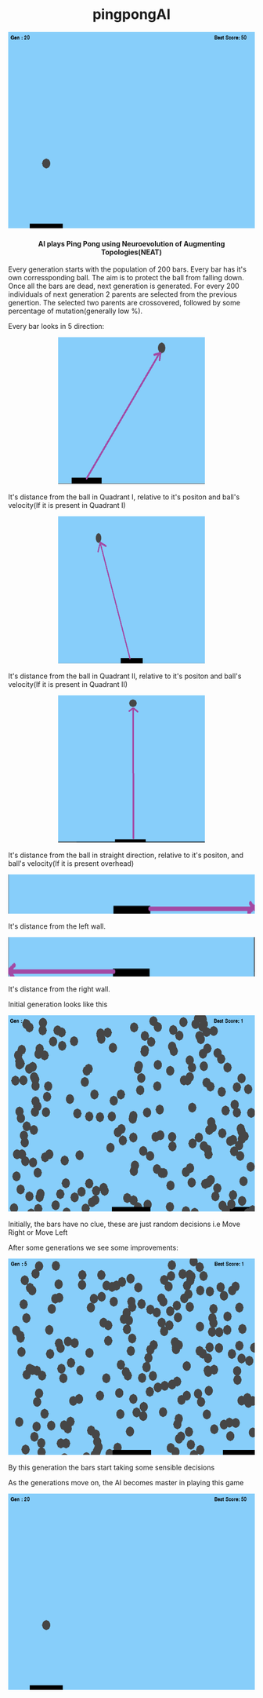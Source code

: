 <h1 align="center">pingpongAI</h1>

<p align="center">
<img src = "./genetic gifs/gen20.gif" height=400 width=600>
</p>

<h4 align="center">AI plays Ping Pong using Neuroevolution of Augmenting Topologies(NEAT)</h4>

Every generation starts with the population of 200 bars. Every bar has it's own corressponding ball. The aim is to protect the ball from falling down. Once all the bars are dead, next generation is generated. For every 200 individuals of next generation 2 parents are selected from the previous genertion. The selected two parents are crossovered, followed by some percentage of mutation(generally low %).

Every bar looks in 5 direction:

<p align="center">
  <img src = "./genetic screenshots/QI.png" height=300 width=300>
  
  It's distance from the ball in Quadrant I, relative to it's positon and ball's velocity(If it is present in Quadrant I)
</p>

<p align="center">
  <img src = "./genetic screenshots/QII.png" height=300 width=300>
  
  It's distance from the ball in Quadrant II, relative to it's positon and ball's velocity(If it is present in Quadrant II)
</p>

<p align="center">
  <img src = "./genetic screenshots/Straight.png" height=300 width=300>
  
  It's distance from the ball in straight direction, relative to it's positon, and ball's velocity(If it is present overhead)
</p>

<p align="center">
  <img src = "./genetic screenshots/wall1.png" height=80 width=600>
  
  It's distance from the left wall.
</p>

<p align="center">
  <img src = "./genetic screenshots/wall2.png" height=80 width=600>
  
  It's distance from the right wall.
</p>


Initial generation looks like this
<p align="center">
<img src = "./genetic gifs/gen2.gif" height=400 width=600>
</p>

Initially, the bars have no clue, these are just random decisions i.e Move Right or Move Left

After some generations we see some improvements:
<p align="center">
<img src = "./genetic gifs/gen6.gif" height=400 width=600>
</p>
By this generation the bars start taking some sensible decisions

As the generations move on, the AI becomes master in playing this game
<p align="center">
<img src = "./genetic gifs/gen20.gif" height=400 width=600>
</p>
